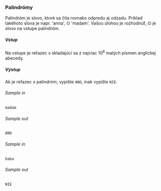 ### Palindrómy
Palindróm je slovo, ktoré sa číta rovnako odpredu aj odzadu. Príklad takéhoto slova je napr. 'anna', či 'madam'. Vašou úlohou je rozhodnúť, či je slovo na vstupe palindróm. 

##### Vstup
Na vstupe je reťazec $s$ skladajúci sa z najviac $10^6$ malých písmen anglickej abecedy.

##### Výstup
Ak je reťazec $s$ palindróm, vypíšte `ANO`, inak vypíšte `NIE`.

###### Sample in
```
madam
```

###### Sample out
```
ANO
```

###### Sample in
```
baba
```

###### Sample out
```
NIE
```